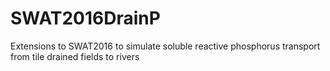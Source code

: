 # SWAT2016DrainP
Extensions to SWAT2016 to simulate soluble reactive phosphorus transport from tile drained fields to rivers
